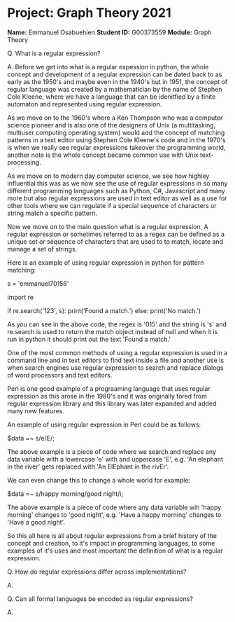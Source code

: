 # Project: Graph Theory 2021
**Name:** Emmanuel Osabuehien
**Student ID:** G00373559
**Module:** Graph Theory

Q. What is a regular expression?

A. Before we get into what is a regular expession in python, the whole concept and development of a regular expression can be dated back to as early as the 1950's and maybe even in the 1940's but in 1951, the concept of regular language was created by a mathematician by the name of Stephen Cole Kleene, where we have a language that can be idenitfied by a finite automaton and represented using regular expression.

As we move on to the 1960's where a Ken Thompson who was a computer science pioneer and is also one of the designers of Unix (a multitasking, multiuser computing operating system) would add the concept of matching patterns in a text editor using Stephen Cole Kleene's code and in the 1970's is when we really see regular expressions takeover the programming world, another note is the whole concept became common use with Unix text-processing.
 
As we move on to modern day computer science, we see how highley influential this was as we now see the use of regular expressions in so many different programming languages such as Python, C#, Javascript and many more but also regular expressions are used in text editor as well as a use for other tools where we can regulate if a special sequence of characters or string match a specific pattern.

Now we move on to the main question what is a regular expression, A regular expression or sometimes referred to as a regex can be defined as a unique set or sequence of characters that are used to to match, locate and manage a set of strings.

Here is an example of using regular expression in python for pattern matching:

s = 'emmanuel70156'

import re

if re.search('123', s):
    print('Found a match.')
else:
    print('No match.')

As you can see in the above code, the regex is '015' and the string is 's' and re.search is used to return the match object instead of null and when it is run in python it should print out the text 'Found a match.'

One of the most common methods of using a regular expression is used in a command line and in text editors to find text inside a file and another use is when search engines use regular expression to search and replace dialogs of word processors and text editors.

Perl is one good example of a prograaming language that uses regular expression as this arose in the 1980's and it was originally fored from regular expression library and this library was later expanded and added many new features.

An example of using regular expression in Perl could be as follows:

$data =~ s/e/E/;

The above example is a piece of code where we search and replace any data variable with a lowercase 'e' with and uppercase 'E', e.g. 'An elephant in the river' gets replaced with 'An ElEphant in the rivEr'.

We can even change this to change a whole world for example:

$data =~ s/happy morning/good night/i;

The above example is a piece of code where any data variable wih 'happy morning' changes to 'good night', e.g. 'Have a happy morning' changes to 'Have a good night'.

So this all here is all about regular expressions from a brief history of the concept and creation, to it's impact in programming languages, to some examples of it's uses and most important the definition of what is a regular expression.

 Q. How do regular expressions differ across implementations?

 A.

 Q. Can all formal languages be encoded as regular expressions?

 A. 